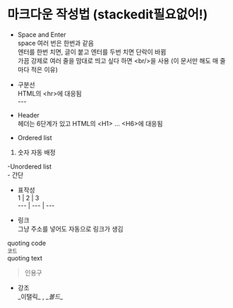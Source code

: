 # 마크다운 작성법 (stackedit필요없어!)
- Space and Enter<br/>
space 여러 번은 한번과 같음<br/>
엔터를 한번 치면, 글이 붙고 엔터를 두번 치면 단락이 바뀜<br/>
가끔 강제로 여러 줄을 맘대로 띄고 싶다 하면 \<br/>을 사용 (이 문서만 해도 매 줄마다 적은 이유) <br/>

- 구분선<br/>
HTML의 \<hr>에 대응됨 <br/>
\---

- Header<br/>
헤더는 6단계가 있고 HTML의 \<H1> ... \<H6>에 대응됨<br/>

- Ordered list <br/>
1. 숫자 자동 배정<br/>

-Unordered list<br/>
\- 간단<br/>

- 표작성<br/>
1 | 2 | 3<br/>
\--- | --- | ---<br/>

- 링크<br/>
그냥 주소를 넣어도 자동으로 링크가 생김<br/>

quoting code<br/>
`코드`<br/>
quoting text <br/>
> 인용구<br/>

- 강조<br/>
\_이탤릭_ , \__볼드__ <br/>
